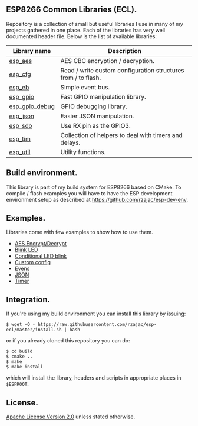 ## ESP8266 Common Libraries (ECL).

Repository is a collection of small but useful libraries I use in many of my 
projects gathered in one place. Each of the libraries has very well documented 
header file. Below is the list of available libraries:
 
Library name                                | Description
--------------------------------------------|-------------
[esp_aes](src/esp_aes)               | AES CBC encryption / decryption.
[esp_cfg](src/esp_cfg)               | Read / write custom configuration structures from / to flash.
[esp_eb](src/esp_eb)                 | Simple event bus.
[esp_gpio](src/esp_gpio)             | Fast GPIO manipulation library.
[esp_gpio_debug](src/esp_gpio_debug) | GPIO debugging library.
[esp_json](src/esp_jsonh)            | Easier JSON manipulation.
[esp_sdo](src/esp_sdo)               | Use RX pin as the GPIO3.
[esp_tim](src/esp_tim)               | Collection of helpers to deal with timers and delays.
[esp_util](src/esp_utilh)            | Utility functions.

## Build environment.

This library is part of my build system for ESP8266 based on CMake.
To compile / flash examples you will have to have the ESP development 
environment setup as described at https://github.com/rzajac/esp-dev-env.

## Examples.

Libraries come with few examples to show how to use them.

- [AES Encrypt/Decrypt](examples/aes)
- [Blink LED](examples/blink)
- [Conditional LED blink](examples/blink_cond)
- [Custom config](examples/cfg)
- [Evens](examples/events)
- [JSON](examples/json)
- [Timer](examples/timer)

## Integration.

If you're using my build environment you can install this library by issuing:

```
$ wget -O - https://raw.githubusercontent.com/rzajac/esp-ecl/master/install.sh | bash
```

or if you already cloned this repository you can do:

```
$ cd build
$ cmake ..
$ make
$ make install
```

which will install the library, headers and scripts in appropriate places 
in `$ESPROOT`.

## License.

[Apache License Version 2.0](LICENSE) unless stated otherwise.
